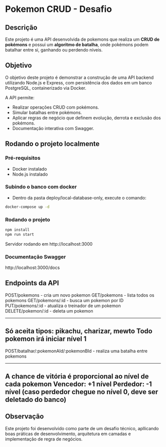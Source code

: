 # Pokemon CRUD - Desafio 

## Descrição 

Este projeto é uma API desenvolvida de pokemons que realiza um **CRUD de pokémons** e possui um **algoritmo de batalha**, onde pokémons podem batalhar entre si, ganhando ou perdendo níveis.

##  Objetivo
O objetivo deste projeto é demonstrar a construção de uma API backend utilizando Node.js e Express, 
com persistência dos dados em um banco PostgreSQL, containerizado via Docker. 

A API permite:
- Realizar operações CRUD com pokémons.
- Simular batalhas entre pokémons.
- Aplicar regras de negócio que definem evolução, derrota e exclusão dos pokémons.
- Documentação interativa com Swagger.

## Rodando o projeto localmente 

### Pré-requisitos 
- Docker instalado 
- Node.js instalado 

### Subindo o banco com docker 
- Dentro da pasta deploy/local-database-only, execute o comando: 
```bash 
docker-compose up -d
```
### Rodando o projeto 
```bash 
npm install
npm run start 
```
Servidor rodando em http://localhost:3000

### Documentação Swagger 
http://localhost:3000/docs

## Endpoints da API 

POST/pokemons - cria um novo pokemon 
GET/pokemons - lista todos os pokemons 
GET/pokemons/:id - busca um pokemon por ID 
PUT/pokemons/:id - atualiza o treinador de um pokemon 
DELETE/pokemon/:id - deleta um pokemon 

--- 
Só aceita tipos: pikachu, charizar, mewto 
Todo pokemon irá iniciar nível 1 
---

POST/batalhar/:pokemonAId/:pokemonBId - realiza uma batalha entre pokemons 

--- 
A chance de vitória é proporcional ao nível de cada pokemon 
Vencedor: +1 nível 
Perdedor: -1 nível (caso perdedor chegue no nível 0, deve ser deletado do banco)
---

## Observação 
Este projeto foi desenvolvido como parte de um desafio técnico, apllicando boas práticas de desenvolvimento, arquitetura em camadas e implementação de regra de negócios. 